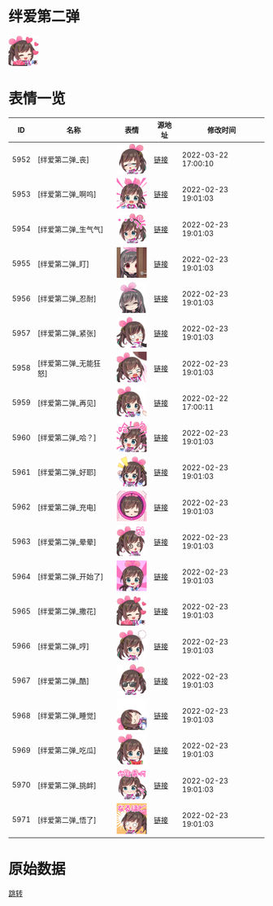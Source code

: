 # 绊爱第二弹

<img src="./cover.png" height="60" alt="cover" />

# 表情一览

|ID|名称|表情|源地址|修改时间|
|----|----|----|----|----|
|5952|[绊爱第二弹_丧]|<img src="./pic/005952_%5B绊爱第二弹_丧%5D.png" height="60" alt="丧"/>|[链接](http://i0.hdslb.com/bfs/emote/2c281f7a8f9794b34bd15f1d8a0ec34384410613.png)|2022-03-22 17:00:10|
|5953|[绊爱第二弹_啊呜]|<img src="./pic/005953_%5B绊爱第二弹_啊呜%5D.png" height="60" alt="啊呜"/>|[链接](http://i0.hdslb.com/bfs/emote/087ea5845e081e6c951745c814d9e5f6eeb4cef7.png)|2022-02-23 19:01:03|
|5954|[绊爱第二弹_生气气]|<img src="./pic/005954_%5B绊爱第二弹_生气气%5D.png" height="60" alt="生气气"/>|[链接](http://i0.hdslb.com/bfs/emote/e077638c9639e496d1eb840da2b6ecd38b0ecd9b.png)|2022-02-23 19:01:03|
|5955|[绊爱第二弹_盯]|<img src="./pic/005955_%5B绊爱第二弹_盯%5D.png" height="60" alt="盯"/>|[链接](http://i0.hdslb.com/bfs/emote/1e8a107fac6bdecd63b2cb3b105ca74ea7aa5a4e.png)|2022-02-23 19:01:03|
|5956|[绊爱第二弹_忍耐]|<img src="./pic/005956_%5B绊爱第二弹_忍耐%5D.png" height="60" alt="忍耐"/>|[链接](http://i0.hdslb.com/bfs/emote/a9649bfe27564b4d0d2c101b727687e49685420e.png)|2022-02-23 19:01:03|
|5957|[绊爱第二弹_紧张]|<img src="./pic/005957_%5B绊爱第二弹_紧张%5D.png" height="60" alt="紧张"/>|[链接](http://i0.hdslb.com/bfs/emote/fef0449733516858205b73775da02a6b7864f9c4.png)|2022-02-23 19:01:03|
|5958|[绊爱第二弹_无能狂怒]|<img src="./pic/005958_%5B绊爱第二弹_无能狂怒%5D.png" height="60" alt="无能狂怒"/>|[链接](http://i0.hdslb.com/bfs/emote/032599a8df482bf502d6a4202e6a33d830a9f362.png)|2022-02-23 19:01:03|
|5959|[绊爱第二弹_再见]|<img src="./pic/005959_%5B绊爱第二弹_再见%5D.png" height="60" alt="再见"/>|[链接](http://i0.hdslb.com/bfs/emote/e1bfa433bded9d69d9a557dd137b4bd8893213e5.png)|2022-02-22 17:00:11|
|5960|[绊爱第二弹_哈？]|<img src="./pic/005960_%5B绊爱第二弹_哈？%5D.png" height="60" alt="哈？"/>|[链接](http://i0.hdslb.com/bfs/emote/960f205f21848f14e438af008a9980146b8325b0.png)|2022-02-23 19:01:03|
|5961|[绊爱第二弹_好耶]|<img src="./pic/005961_%5B绊爱第二弹_好耶%5D.png" height="60" alt="好耶"/>|[链接](http://i0.hdslb.com/bfs/emote/a65f93f538e36538ff4f29eadca7baf0a24b3b28.png)|2022-02-23 19:01:03|
|5962|[绊爱第二弹_充电]|<img src="./pic/005962_%5B绊爱第二弹_充电%5D.png" height="60" alt="充电"/>|[链接](http://i0.hdslb.com/bfs/emote/cc5839b29fe2de281f35452c0c1582cc3f834a2d.png)|2022-02-23 19:01:03|
|5963|[绊爱第二弹_晕晕]|<img src="./pic/005963_%5B绊爱第二弹_晕晕%5D.png" height="60" alt="晕晕"/>|[链接](http://i0.hdslb.com/bfs/emote/a6d869dbc8dc5466316dc81570cd8a7c3c02c967.png)|2022-02-23 19:01:03|
|5964|[绊爱第二弹_开始了]|<img src="./pic/005964_%5B绊爱第二弹_开始了%5D.png" height="60" alt="开始了"/>|[链接](http://i0.hdslb.com/bfs/emote/cf2faabb5c67e28dbd96d394516ae2225a8d78da.png)|2022-02-23 19:01:03|
|5965|[绊爱第二弹_撒花]|<img src="./pic/005965_%5B绊爱第二弹_撒花%5D.png" height="60" alt="撒花"/>|[链接](http://i0.hdslb.com/bfs/emote/3f197cfc1466346c9eb342161599ce4bfb31f93b.png)|2022-02-23 19:01:03|
|5966|[绊爱第二弹_哼]|<img src="./pic/005966_%5B绊爱第二弹_哼%5D.png" height="60" alt="哼"/>|[链接](http://i0.hdslb.com/bfs/emote/c1ff182dd433a7dbee8c4d14dd5e55cb5ce421f6.png)|2022-02-23 19:01:03|
|5967|[绊爱第二弹_酷]|<img src="./pic/005967_%5B绊爱第二弹_酷%5D.png" height="60" alt="酷"/>|[链接](http://i0.hdslb.com/bfs/emote/bc482912eb40a942425d66cd6d62688f680c9861.png)|2022-02-23 19:01:03|
|5968|[绊爱第二弹_睡觉]|<img src="./pic/005968_%5B绊爱第二弹_睡觉%5D.png" height="60" alt="睡觉"/>|[链接](http://i0.hdslb.com/bfs/emote/459d1fa4b47c07aeac3676afe0e4af71f3d20f15.png)|2022-02-23 19:01:03|
|5969|[绊爱第二弹_吃瓜]|<img src="./pic/005969_%5B绊爱第二弹_吃瓜%5D.png" height="60" alt="吃瓜"/>|[链接](http://i0.hdslb.com/bfs/emote/c63da0a074002f298b28f8c9f80fad1484c64c8b.png)|2022-02-23 19:01:03|
|5970|[绊爱第二弹_挑衅]|<img src="./pic/005970_%5B绊爱第二弹_挑衅%5D.png" height="60" alt="挑衅"/>|[链接](http://i0.hdslb.com/bfs/emote/ed13bf0ea573e3d429b791a5c47d6a4565efc9cf.png)|2022-02-23 19:01:03|
|5971|[绊爱第二弹_悟了]|<img src="./pic/005971_%5B绊爱第二弹_悟了%5D.png" height="60" alt="悟了"/>|[链接](http://i0.hdslb.com/bfs/emote/17ffd7c42a0ef31850a56b8ede89ae76f598f350.png)|2022-02-23 19:01:03|

# 原始数据

[跳转](./raw.json)

